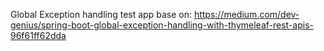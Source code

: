 Global Exception handling test app base on: https://medium.com/dev-genius/spring-boot-global-exception-handling-with-thymeleaf-rest-apis-96f61ff62dda